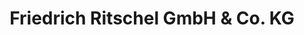 ---
title: "Friedrich Ritschel GmbH & Co. KG"
url: /herford/friedrich-ritschel-gmbh-und-co-kg/
shop: Schreibwaren
---